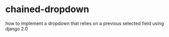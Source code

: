 # chained-dropdown
how to implement a dropdown that relies on a previous selected field using django 2.0
